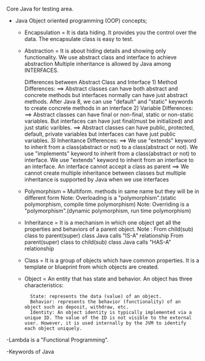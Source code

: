 Core Java for testing area.
- Java Object oriented programming (OOP) concepts;
    * Encapsulation = It is data hiding.
                      It provides you the control over the data.
                      The encapsulate class is easy to test.

    * Abstraction = It is about hiding details and showing only functionality. 
        We use abstract class and interface to achieve abstraction
        Multiple inheritance is allowed by Java among INTERFACES.

        Differences between Abstract Class and Interface
            1) Method Differences:
             ==> Abstract classes can have both abstract and concrete methods but interfaces normally can have just abstract methods.
            After Java 8, we can use "default" and "static" keywords to create concrete methods in an interface
            2) Variable Differences:
             ==> Abstract classes can have final or non-final, static or non-static variables. But interfaces can have just final(must be initialized) and just static varibles.
            ==> Abstract classes can have public, protected, default, private variables but interfaces can have just public variables.
            3) Inheritance Differences:
            ==> We use "extends" keyword to inherit from a class(abstract or not) to a class(abstract or not).
            We use "implements" keyword to inherit from a  class(abstract or not) to interface.
            We use "extends" keyword to inherit from an interface to an interface.
            An interface cannot accept a class as parent
            ==> We cannot create multiple inheritance between classes but multiple inheritance is supported by Java when we use interfaces

    * Polymorphism = Multiform. methods in same name but they will be in different form
        Note: Overloading is a "polymorphism".(static polymorphism, compile time polymorphism)
	    Note: Overriding is a "polymorphism".(dynamic polymorphism, run time polymorphism)
    * Inheritance = It is a mechanism in which one object get all the properties and behaviors of a parent object.
        Note : From child(sub) class to parent(super) class Java calls "IS-A" relationship
	     From  parent(super) class to child(sub) class Java calls "HAS-A" relationship
    * Class = It is a group of objects which have common properties. It is a template or blueprint from which objects are created.
    * Object = An entity that has state and behavior. 
            An object has three characteristics:

            State: represents the data (value) of an object.
            Behavior: represents the behavior (functionality) of an object such as deposit, withdraw, etc.
            Identity: An object identity is typically implemented via a unique ID. The value of the ID is not visible to the external user. However, it is used internally by the JVM to identify each object uniquely.

-Lambda is a "Functional Programming".

-Keywords of Java